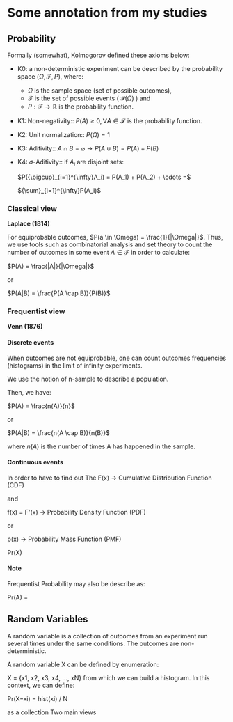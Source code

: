 # Some annotation from my studies

## Probability
Formally (somewhat), Kolmogorov defined these axioms below:

- K0: a non-deterministic experiment can be described by the probability space $(\Omega, \mathcal{F}, P)$, where:
  - $\Omega$ is the sample space (set of possible outcomes),
  - $\mathcal{F}$ is the set of possible events ( $\mathcal{P}(\Omega)$ ) and
  - $P: \mathcal{F} \rightarrow \mathbb{R}$ is the probability function.

- K1: Non-negativity::  $P(A) \geq 0, \forall A \in \mathcal{F}$ is the probability function.

- K2: Unit normalization:: $P(\Omega) = 1$
  
- K3: Aditivity:: $A \cap B = \varnothing \rightarrow P(A \cup B) = P(A) + P(B)$

- K4: $\sigma$-Aditivity:: if $A_i$ are disjoint sets:

  $P({\bigcup}_{i=1}^{\infty}A_i) = P(A_1) + P(A_2) + \cdots =$
  
  ${\sum}_{i=1}^{\infty}P(A_i)$

  
### Classical view
**Laplace (1814)**

For equiprobable outcomes, $P(a \in \Omega) = \frac{1}{|\Omega|}$. 
Thus, we use tools such as combinatorial analysis and set theory to count the number of outcomes in some event $A \in \mathcal{F}$ 
in order to calculate:

$P(A) = \frac{|A|}{|\Omega|}$ 

or 

$P(A|B) = \frac{P(A \cap B)}{P(B)}$

### Frequentist view
**Venn (1876)**

#### Discrete events
When outcomes are not equiprobable, one can count outcomes frequencies (histograms) in the limit of infinity experiments.

We use the notion of n-sample to describe a population.

Then, we have:

$P(A) = \frac{n(A)}{n}$

or 

$P(A|B) = \frac{n(A \cap B)}{n(B)}$

where $n(A)$ is the number of times A has happened in the sample.


#### Continuous events 

In order to have to find out The F(x) -> Cumulative Distribution Function (CDF)

and

f(x) = F'(x) -> Probability Density Function (PDF)

or 

p(x) -> Probability Mass Function (PMF)

Pr(X)

#### Note
Frequentist Probability may also be describe as:

Pr(A) = 


## Random Variables
A random variable is a collection of outcomes from an experiment run several times under the same conditions. The outcomes are non-deterministic. 

A random variable X can be defined by enumeration: 

X = {x1, x2, x3, x4, ..., xN} from which we can build a histogram. In this context,
we can define: 

Pr(X=xi) = hist(xi) / N

as a collection
Two main views

